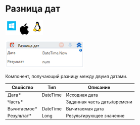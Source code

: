 # Разница дат

![](<../../../../.gitbook/assets/image (100) (1) (1) (1) (1) (1) (1) (91).png>)

![](<../../../../.gitbook/assets/image (371).png>)

Компонент, получающий разницу между двумя датами.

| Свойство     | Тип      | Описание                    |
| ------------ | -------- | --------------------------- |
| Дата\*       | DateTime | Исходная дата               |
| Часть\*      |          | Заданная часть даты/времени |
| Вычитаемое\* | DateTime | Вычитаемая дата             |
| Результат\*  | Long     | Результирующее значение     |

